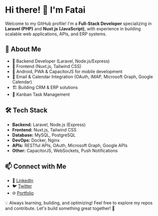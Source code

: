 # Hi there! 👋 I'm Fatai  

Welcome to my GitHub profile! I'm a **Full-Stack Developer** specializing in **Laravel (PHP)** and **Nuxt.js (JavaScript)**, with experience in building scalable web applications, APIs, and ERP systems.

## 🚀 About Me
- 🔧 Backend Developer (Laravel, Node.js/Express)
- 🎨 Frontend (Nuxt.js, Tailwind CSS)
- 📱 Android, PWA & CapacitorJS for mobile development
- 📨 Email & Calendar Integration (OAuth, IMAP, Microsoft Graph, Google Calendar)
- 🏗️ Building CRM & ERP solutions
- 🎯 Kanban Task Management

## 🛠 Tech Stack
- **Backend:** Laravel, Node.js (Express)
- **Frontend:** Nuxt.js, Tailwind CSS
- **Database:** MySQL, PostgreSQL
- **DevOps:** Docker, Nginx
- **APIs:** RESTful APIs, OAuth, Microsoft Graph, Google APIs
- **Other:** CapacitorJS, WebSockets, Push Notifications

## 📫 Connect with Me
- 🔗 [LinkedIn](https://linkedin.in/hollyfat)
- 🐦 [Twitter](https://x.com/hollyphat)
- 🌐 [Portfolio](https://onlinemedia.com.ng)

💡 Always learning, building, and optimizing! Feel free to explore my repos and contribute. Let's build something great together! 🚀
